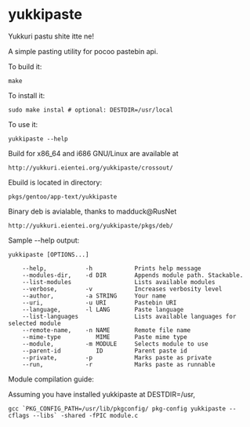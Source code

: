 yukkipaste
==========

Yukkuri pastu shite itte ne!

A simple pasting utility for pocoo pastebin api.

To build it:

    make

To install it:
   
    sudo make instal # optional: DESTDIR=/usr/local

To use it:

    yukkipaste --help

Build for x86_64 and i686 GNU/Linux are available at

    http://yukkuri.eientei.org/yukkipaste/crossout/

Ebuild is located in directory:

    pkgs/gentoo/app-text/yukkipaste

Binary deb is avialable, thanks to madduck@RusNet

    http://yukkuri.eientei.org/yukkipaste/pkgs/deb/

Sample --help output:

    yukkipaste [OPTIONS...]
    
        --help,           -h            Prints help message
        --modules-dir,    -d DIR        Appends module path. Stackable.
        --list-modules                  Lists available modules
        --verbose,        -v            Increases verbosity level
        --author,         -a STRING     Your name
        --uri,            -u URI        Pastebin URI
        --language,       -l LANG       Paste language
        --list-languages                Lists available languages for selected module
        --remote-name,    -n NAME       Remote file name
        --mime-type          MIME       Paste mime type
        --module,         -m MODULE     Selects module to use
        --parent-id          ID         Parent paste id
        --private,        -p            Marks paste as private
        --run,            -r            Marks paste as runnable


Module compilation guide:

Assuming you have installed yukkipaste at DESTDIR=/usr,

    gcc `PKG_CONFIG_PATH=/usr/lib/pkgconfig/ pkg-config yukkipaste --cflags --libs` -shared -fPIC module.c
    

